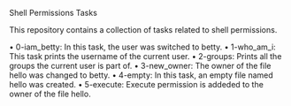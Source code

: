 Shell Permissions Tasks

This repository contains a collection of tasks related to shell permissions.

• 0-iam_betty: In this task, the user was switched to betty.
• 1-who_am_i: This task prints the username of the current user.
• 2-groups: Prints all the groups the current user is part of.
• 3-new_owner: The owner of the file hello was changed to betty.
• 4-empty: In this task, an empty file named hello was created.
• 5-execute: Execute permission is addeded to the owner of the file hello.

